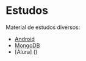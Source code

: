 # Estudos

Material de estudos diversos:

- [Android](https://github.com/ingrid-santos/ESTUDOS/tree/master/Android)
- [MongoDB](https://github.com/ingrid-santos/ESTUDOS/tree/master/MongoDB)
- [Alura] ()
